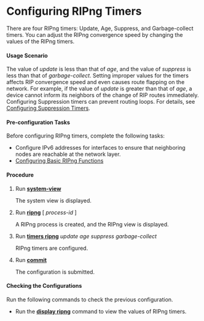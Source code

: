 Configuring RIPng Timers
========================

There are four RIPng timers: Update, Age, Suppress, and Garbage-collect timers. You can adjust the RIPng convergence speed by changing the values of the RIPng timers.

#### Usage Scenario

The value of *update* is less than that of *age*, and the value of *suppress* is less than that of *garbage-collect*. Setting improper values for the timers affects RIP convergence speed and even causes route flapping on the network. For example, if the value of *update* is greater than that of *age*, a device cannot inform its neighbors of the change of RIP routes immediately. Configuring Suppression timers can prevent routing loops. For details, see [Configuring Suppression Timers](dc_vrp_ripng_cfg_0012.html).


#### Pre-configuration Tasks

Before configuring RIPng timers, complete the following tasks:

* Configure IPv6 addresses for interfaces to ensure that neighboring nodes are reachable at the network layer.
* [Configuring Basic RIPng Functions](dc_vrp_ripng_cfg_0003.html)

#### Procedure

1. Run [**system-view**](cmdqueryname=system-view)
   
   
   
   The system view is displayed.
2. Run [**ripng**](cmdqueryname=ripng) [ *process-id* ]
   
   
   
   A RIPng process is created, and the RIPng view is displayed.
3. Run [**timers ripng**](cmdqueryname=timers+ripng) *update* *age* *suppress* *garbage-collect*
   
   
   
   RIPng timers are configured.
4. Run [**commit**](cmdqueryname=commit)
   
   
   
   The configuration is submitted.

#### Checking the Configurations

Run the following commands to check the previous configuration.

* Run the [**display ripng**](cmdqueryname=display+ripng) command to view the values of RIPng timers.